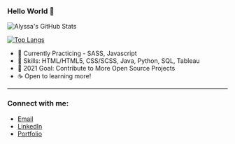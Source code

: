 ### Hello World 👋

![Alyssa's GitHub Stats](https://github-readme-stats.vercel.app/api?username=alyssabenipayo&hide=stars,contribs)

[![Top Langs](https://github-readme-stats.vercel.app/api/top-langs/?username=alyssabenipayo&layout=compact)](https://github.com/alyssabenipayo/github-readme-stats)

- 🌱 Currently Practicing - SASS, Javascript
- 🧰 Skills: HTML/HTML5, CSS/SCSS, Java, Python, SQL, Tableau
- 🥅 2021 Goal: Contribute to More Open Source Projects
- ☕ Open to learning more!
---
### Connect with me:
- [Email](mailto:alymaebenipayo@gmail.com)
- [LinkedIn](https://www.linkedin.com/in/alyssabenipayo/)
- [Portfolio](https://alyssabenipayo.github.io/)


